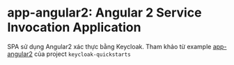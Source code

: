 app-angular2: Angular 2 Service Invocation Application
===================================================

SPA sử dụng Angular2 xác thực bằng Keycloak. Tham khảo từ example [app-angular2](https://github.com/keycloak/keycloak-quickstarts/tree/latest/app-angular2) của project `keycloak-quickstarts`
